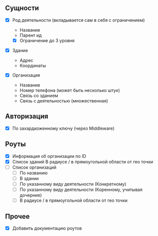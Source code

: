 ## Сущности

- [x] Род деятельности (вкладывается сам в себя с ограничением)
  - Название
  - Парент ид
  - [x] Ограничение до 3 уровня

- [x] Здание
  - Адрес
  - Координаты

- [x] Организация
  - Название
  - Номер телефона (может быть несколько штук)
  - Связь со зданием
  - Связь с деятельностью (множественная)

## Авторизация

- [x] По захардкоженному ключу (через Middleware)

## Роуты

- [x] Информация об организации по ID
- [x] Список зданий В радиусе / в прямоугольной области от гео точки
- [ ] Список организаций
  - [ ] По названию
  - [ ] В здании
  - [ ] По указанному виду деятельности (Конкретному)
  - [ ] По указанному виду деятельности (Коренному, учитывая дочерние)
  - [ ] В радиусе / в прямоугольной области от гео точки

## Прочее

- [x] Добавить документацию роутов
